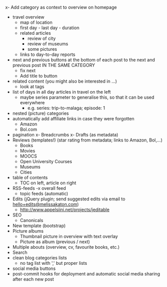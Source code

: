 x- Add category as context to overview on homepage
- travel overview
    - map of location
    - first day - last day - duration
    - related articles
        - review of city
        - review of museums
        - some pictures
   - links to day-to-day reports
- next and previous buttons at the bottom of each post to the next and previous post IN THE SAME CATEGORY
    - fix next
    - Add title to button
- related content (you might also be interested in ...)
    - look at tags
- list of days in all day articles in travel on the left
    - maybe series parameter to generalise this, so that it can be used everywhere
        - e.g. series: trip-to-malaga; episode: 1
- nested (picture) categories
- automatically add affiliate links in case they were forgotten
   - Amazon
   - Bol.com
- pagination
x- Breadcrumbs
x- Drafts (as metadata)
- Reviews (templates!) (star rating from metadata; links to Amazon, Bol,...)
    - Books
    - Movies
    - MOOCS
    - Open University Courses
    - Museums
    - Cities
- table of contents
    - TOC on left, article on right
- RSS-feeds
    -x overall feed
    - topic feeds (automatic)
- Edits (jQuery plugin; send suggested edits via email to hello+edits@melissakaton.com)
    - http://www.appelsiini.net/projects/jeditable
- SEO
    - Canonicals
- New template (bootstrap)
- Picture albums
    - Thumbnail picture in overview with text overlay
    - Picture as album (previous / next)
- Multiple abouts (overview, cv, favourite books, etc.)
- Search
- clean blog categories lists
    - no tag list with ',' but proper lists
- social media buttons
- post-commit hooks for deployment and automatic social media sharing after each new post
